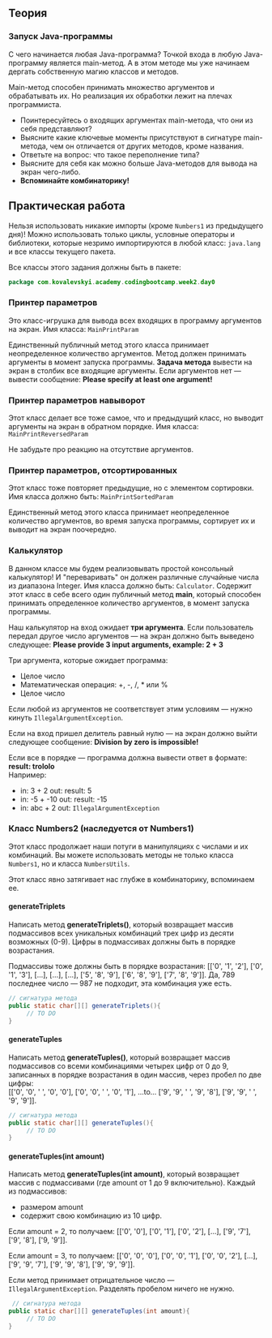 ## Теория

### Запуск Java-программы
С чего начинается любая Java-программа? Точкой входа в любую Java-программу является main-метод. А в этом методе мы уже начинаем дергать собственную магию классов и методов.

Main-метод способен принимать множество аргументов и обрабатывать их. Но реализация их обработки лежит на плечах программиста.
* Поинтересуйтесь о входящих аргументах main-метода, что они из себя представляют?
* Выясните какие ключевые моменты присутствуют в сигнатуре main-метода, чем он отличается от других методов, кроме названия.
* Ответьте на вопрос: что такое переполнение типа?
* Выясните для себя как можно больше Java-методов для вывода на экран чего-либо.
* **Вспоминайте комбинаторику!**

## Практическая работа
Нельзя использовать никакие импорты (кроме ```Numbers1``` из предыдущего дня)! Можно использовать только циклы, условные операторы и библиотеки, которые незримо импортируются в любой класс: ```java.lang``` и все классы текущего пакета.

Все классы этого задания должны быть в пакете:
```java
package com.kovalevskyi.academy.codingbootcamp.week2.day0
```

### Принтер параметров
Это класс-игрушка для вывода всех входящих в программу аргументов на экран. Имя класса: ```MainPrintParam```

Единственный публичный метод этого класса принимает неопределенное количество аргументов. Метод должен принимать аргументы в момент запуска программы. **Задача метода** вывести на экран в столбик все входящие аргументы. Если аргументов нет — вывести сообщение: **Please specify at least one argument!**

### Принтер параметров навыворот
Этот класс делает все тоже самое, что и предыдущий класс, но выводит аргументы на экран в обратном порядке. Имя класса: ```MainPrintReversedParam```

Не забудьте про реакцию на отсутствие аргументов.

### Принтер параметров, отсортированных 
Этот класс тоже повторяет предыдущие, но с элементом сортировки. Имя класса должно быть: ```MainPrintSortedParam```

Единственный метод этого класса принимает неопределенное количество аргументов, во время запуска программы, сортирует их и выводит на экран поочередно.

### Калькулятор
В данном классе мы будем реализовывать простой консольный калькулятор! И "переваривать" он должен различные случайные числа из диапазона Integer. Имя класса должно быть: ```Calculator```. Содержит этот класс в себе всего один публичный метод **main**, который способен принимать определенное количество аргументов, в момент запуска программы.

Наш калькулятор на вход ожидает **три аргумента**. Если пользователь передал другое число аргументов  — на экран должно быть выведено следующее: **Please provide 3 input arguments, example: 2 + 3**

Три аргумента, которые ожидает программа:
* Целое число
* Математическая операция: +, -, /, * или %
* Целое число

Если любой из аргументов не соответствует этим условиям — нужно кинуть ```IllegalArgumentException```. 

Если на вход пришел делитель равный нулю — на экран должно выйти следующее сообщение: **Division by zero is impossible!**

Если все в порядке — программа должна вывести ответ в формате: **result: trololo**  
Например:
* in: 3 + 2	out: result: 5
* in: -5 + -10	out: result: -15
* in: abc + 2	out: ```IllegalArgumentException```

### Класс Numbers2 (наследуется от Numbers1)
Этот класс продолжает наши потуги в манипуляциях с числами и их комбинаций. Вы можете использовать методы не только класса ```Numbers1```, но и класса ```NumbersUtils```.

Этот класс явно затягивает нас глубже в комбинаторику, вспоминаем ее.

#### generateTriplets
Написать метод  **generateTriplets()**, который возвращает массив подмассивов всех уникальных комбинаций трех цифр из десяти возможных (0-9). 
Цифры в подмассивах должны быть в порядке возрастания.

Подмассивы тоже должны быть в порядке возрастания: [['0', '1', '2'], ['0', '1', '3'], [...], [...], [...], ['5', '8', '9'], ['6', '8', '9'], ['7', '8', '9']]. Да, 789 последнее число — 987 не подходит, эта комбинация уже есть.
```java
// сигнатура метода
public static char[][] generateTriplets(){
     // TO DO
} 
```

#### generateTuples
Написать метод **generateTuples()**, который возвращает массив подмассивов со всеми комбинациями четырех цифр от 0 до 9, записанных в порядке возрастания в один массив, через пробел по две цифры:  
[['0', '0', ' ', '0', '0'], ['0', '0', ' ', '0', '1'], ...to… ['9', '9', ' ', '9', '8'], ['9', '9', ' ', '9', '9']].
```java
// сигнатура метода
public static char[][] generateTuples(){
     // TO DO
} 
```

#### generateTuples(int amount)
Написать метод **generateTuples(int amount)**, который возвращает массив с подмассивами (где amount от 1 до 9 включительно). Каждый из подмассивов:
* размером amount
* содержит свою комбинацию из 10 цифр.

Если amount = 2, то получаем: [['0', '0'], ['0', '1'], ['0', '2'], [...], ['9', '7'], ['9', '8'], ['9, '9']].

Если amount = 3, то получаем: [['0', '0', '0'], ['0', '0', '1'], ['0', '0', '2'], [...], ['9', '9', '7'], ['9', '9', '8'], ['9', '9', '9']].

Если метод принимает отрицательное число — ```IllegalArgumentException```. Разделять пробелом ничего не нужно.
```java
 // сигнатура метода
public static char[][] generateTuples(int amount){
     // TO DO
}
```
